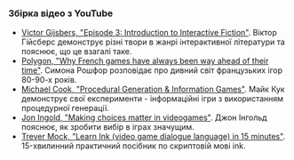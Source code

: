 ### Збірка відео з YouTube

* [Victor Gijsbers, "Episode 3: Introduction to Interactive Fiction"](https://www.youtube.com/watch?v=I6feQmRUWOQ). Віктор Гійсберс демонструє різні твори в жанрі інтерактивної літератури та пояснює, що це взагалі таке.
* [Polygon, "Why French games have always been way ahead of their time"](https://www.youtube.com/watch?v=vLKZ5lg1qK0). Симона Рошфор розповідає про дивний світ французьких ігор 80-90-х років.
* [Michael Cook, "Procedural Generation & Information Games"](https://www.youtube.com/watch?v=t0GOdWxidUI). Майк Кук демонструє свої експерименти - інформаційні ігри з використанням процедурної генерації.
* [Jon Ingold, "Making choices matter in videogames"](https://www.youtube.com/watch?v=gHIBzdVpfNw). Джон Інгольд пояснює, як зробити вибір в іграх значущим.
* [Trever Mock, "Learn Ink (video game dialogue language) in 15 minutes"](https://www.youtube.com/watch?v=KSRpcftVyKg). 15-хвилинний практичний посібник по скриптовій мові ink.
